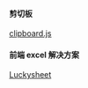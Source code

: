 #### 剪切板

[clipboard.js](http://clipboardjs.com/ "clipboard.js")

#### 前端 excel 解决方案

[Luckysheet](https://mengshukeji.github.io/LuckysheetDocs "Luckysheet")
